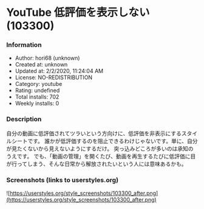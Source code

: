 # YouTube 低評価を表示しない (103300)

### Information
- Author: hori68 (unknown)
- Created at: unknown
- Updated at: 2/2/2020, 11:24:04 AM
- License: NO-REDISTRIBUTION
- Category: youtube
- Rating: undefined
- Total installs: 702
- Weekly installs: 0


### Description
自分の動画に低評価されてツラいという方向けに、低評価を非表示にするスタイルシートです。
誰かが低評価するのを阻止できるわけじゃないです。単に、自分が見たくないから見えないようにするだけ。
突っ込みどころが多いのは承知のうえです。
でも、「動画の管理」を開くたび、動画を再生するたびに低評価に目が行ってしまう、そんな日常から解放されたいという人には意味あるかも。


### Screenshots (links to userstyles.org)
![https://userstyles.org/style_screenshots/103300_after.png](https://userstyles.org/style_screenshots/103300_after.png)


